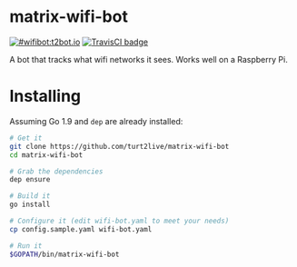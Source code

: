 # matrix-wifi-bot

[![#wifibot:t2bot.io](https://img.shields.io/badge/matrix-%23wifibot:t2bot.io-brightgreen.svg)](https://matrix.to/#/#wifibot:t2bot.io)
[![TravisCI badge](https://travis-ci.org/turt2live/matrix-wifi-bot.svg?branch=master)](https://travis-ci.org/turt2live/matrix-wifi-bot)

A bot that tracks what wifi networks it sees. Works well on a Raspberry Pi.

# Installing

Assuming Go 1.9 and `dep` are already installed:
```bash
# Get it
git clone https://github.com/turt2live/matrix-wifi-bot
cd matrix-wifi-bot

# Grab the dependencies
dep ensure

# Build it
go install

# Configure it (edit wifi-bot.yaml to meet your needs)
cp config.sample.yaml wifi-bot.yaml

# Run it
$GOPATH/bin/matrix-wifi-bot
```
